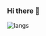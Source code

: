 ### Hi there 👋

<!--
**pijng/pijng** is a ✨ _special_ ✨ repository because its `README.md` (this file) appears on your GitHub profile.

Here are some ideas to get you started:

- 🔭 I’m currently working on ...
- 🌱 I’m currently learning ...
- 👯 I’m looking to collaborate on ...
- 🤔 I’m looking for help with ...
- 💬 Ask me about ...
- 📫 How to reach me: ...
- 😄 Pronouns: ...
- ⚡ Fun fact: ...
-->

![langs](https://github-readme-stats.vercel.app/api/top-langs/?username=pijng&show_icons=true&hide_border=true&layout=compact&langs_count=8)
